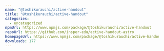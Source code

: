 ```yaml
---
name: "@toshikurauchi/active-handout"
title: "@toshikurauchi/active-handout"
categories:
  - uncategorized
npmUrl: https://www.npmjs.com/package/@toshikurauchi/active-handout
repoUrl: https://github.com/insper-edu/active-handout-astro
homepageUrl: https://www.npmjs.com/package/@toshikurauchi/active-handout
downloads: 177
---
```

